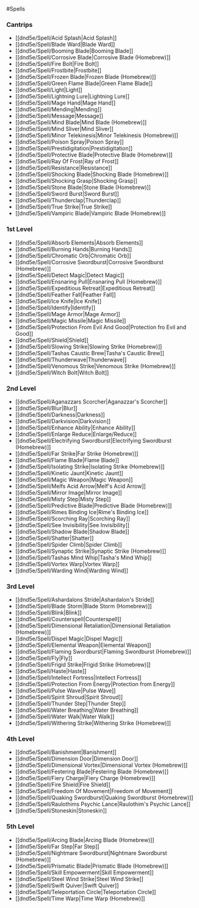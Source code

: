 #Spells
### Cantrips
- [[dnd5e/Spell/Acid Splash\|Acid Splash]]
- [[dnd5e/Spell/Blade Ward\|Blade Ward]]
- [[dnd5e/Spell/Booming Blade\|Booming Blade]]
- [[dnd5e/Spell/Corrosive Blade\|Corrosive Blade (Homebrew)]]
- [[dnd5e/Spell/Fire Bolt\|Fire Bolt]]
- [[dnd5e/Spell/Frostbite\|Frostbite]]
- [[dnd5e/Spell/Frozen Blade\|Frozen Blade (Homebrew)]]
- [[dnd5e/Spell/Green Flame Blade\|Green Flame Blade]]
- [[dnd5e/Spell/Light\|Light]]
- [[dnd5e/Spell/Lightning Lure\|Lightning Lure]]
- [[dnd5e/Spell/Mage Hand\|Mage Hand]]
- [[dnd5e/Spell/Mending\|Mending]]
- [[dnd5e/Spell/Message\|Message]]
- [[dnd5e/Spell/Mind Blade\|Mind Blade (Homebrew)]]
- [[dnd5e/Spell/Mind Sliver\|Mind Sliver]]
- [[dnd5e/Spell/Minor Telekinesis\|Minor Telekinesis (Homebrew)]]
- [[dnd5e/Spell/Poison Spray\|Poison Spray]]
- [[dnd5e/Spell/Prestidigitation\|Prestidigitation]]
- [[dnd5e/Spell/Protective Blade\|Protective Blade (Homebrew)]]
- [[dnd5e/Spell/Ray Of Frost\|Ray of Frost]]
- [[dnd5e/Spell/Resistance\|Resistance]]
- [[dnd5e/Spell/Shocking Blade\|Shocking Blade (Homebrew)]]
- [[dnd5e/Spell/Shocking Grasp\|Shocking Grasp]]
- [[dnd5e/Spell/Stone Blade\|Stone Blade (Homebrew)]]
- [[dnd5e/Spell/Sword Burst\|Sword Burst]]
- [[dnd5e/Spell/Thunderclap\|Thunderclap]]
- [[dnd5e/Spell/True Strike\|True Strike]]
- [[dnd5e/Spell/Vampiric Blade\|Vampiric Blade (Homebrew)]]

### 1st Level
- [[dnd5e/Spell/Absorb Elements\|Absorb Elements]]
- [[dnd5e/Spell/Burning Hands\|Burning Hands]]
- [[dnd5e/Spell/Chromatic Orb\|Chromatic Orb]]
- [[dnd5e/Spell/Corrosive Swordburst\|Corrosive Swordburst (Homebrew)]]
- [[dnd5e/Spell/Detect Magic\|Detect Magic]]
- [[dnd5e/Spell/Ensnaring Pull\|Ensnaring Pull (Homebrew)]]
- [[dnd5e/Spell/Expeditious Retreat\|Expeditious Retreat]]
- [[dnd5e/Spell/Feather Fall\|Feather Fall]]
- [[dnd5e/Spell/Ice Knife\|Ice Knife]]
- [[dnd5e/Spell/Identify\|Identify]]
- [[dnd5e/Spell/Mage Armor\|Mage Armor]]
- [[dnd5e/Spell/Magic Missile\|Magic Missile]]
- [[dnd5e/Spell/Protection From Evil And Good\|Protection fro Evil and Good]]
- [[dnd5e/Spell/Shield\|Shield]]
- [[dnd5e/Spell/Slowing Strike\|Slowing Strike (Homebrew)]]
- [[dnd5e/Spell/Tashas Caustic Brew\|Tasha's Caustic Brew]]
- [[dnd5e/Spell/Thunderwave\|Thunderwave]]
- [[dnd5e/Spell/Venomous Strike\|Venomous Strike (Homebrew)]]
- [[dnd5e/Spell/Witch Bolt\|Witch Bolt]]

### 2nd Level
- [[dnd5e/Spell/Aganazzars Scorcher\|Aganazzar's Scorcher]]
- [[dnd5e/Spell/Blur\|Blur]]
- [[dnd5e/Spell/Darkness\|Darkness]]
- [[dnd5e/Spell/Darkvision\|Darkvision]]
- [[dnd5e/Spell/Enhance Ability\|Enhance Ability]]
- [[dnd5e/Spell/Enlarge Reduce\|Enlarge/Reduce]]
- [[dnd5e/Spell/Electrifying Swordburst\|Electrifying Swordburst (Homebrew)]]
- [[dnd5e/Spell/Far Strike\|Far Strike (Homebrew)]]
- [[dnd5e/Spell/Flame Blade\|Flame Blade]]
- [[dnd5e/Spell/Isolating Strike\|Isolating Strike (Homebrew)]]
- [[dnd5e/Spell/Kinetic Jaunt\|Kinetic Jaunt]]
- [[dnd5e/Spell/Magic Weapon\|Magic Weapon]]
- [[dnd5e/Spell/Melfs Acid Arrow\|Melf's Acid Arrow]]
- [[dnd5e/Spell/Mirror Image\|Mirror Image]]
- [[dnd5e/Spell/Misty Step\|Misty Step]]
- [[dnd5e/Spell/Predictive Blade\|Predictive Blade (Homebrew)]]
- [[dnd5e/Spell/Rimes Binding Ice\|Rime's Binding Ice]]
- [[dnd5e/Spell/Scorching Ray\|Scorching Ray]]
- [[dnd5e/Spell/See Invisibility\|See Invisibility]]
- [[dnd5e/Spell/Shadow Blade\|Shadow Blade]]
- [[dnd5e/Spell/Shatter\|Shatter]]
- [[dnd5e/Spell/Spider Climb\|Spider Climb]]
- [[dnd5e/Spell/Synaptic Strike\|Synaptic Strike (Homebrew)]]
- [[dnd5e/Spell/Tashas Mind Whip\|Tasha's Mind Whip]]
- [[dnd5e/Spell/Vortex Warp\|Vortex Warp]]
- [[dnd5e/Spell/Warding Wind\|Warding Wind]]

### 3rd Level
- [[dnd5e/Spell/Ashardalons Stride\|Ashardalon's Stride]]
- [[dnd5e/Spell/Blade Storm\|Blade Storm (Homebrew)]]
- [[dnd5e/Spell/Blink\|Blink]]
- [[dnd5e/Spell/Counterspell\|Counterspell]]
- [[dnd5e/Spell/Dimensional Retaliation\|Dimensional Retaliation (Homebrew)]]
- [[dnd5e/Spell/Dispel Magic\|Dispel Magic]]
- [[dnd5e/Spell/Elemental Weapon\|Elemental Weapon]]
- [[dnd5e/Spell/Flaming Swordburst\|Flaming Swordburst (Homebrew)]]
- [[dnd5e/Spell/Fly\|Fly]]
- [[dnd5e/Spell/Frigid Strike\|Frigid Strike (Homebrew)]]
- [[dnd5e/Spell/Haste\|Haste]]
- [[dnd5e/Spell/Intellect Fortress\|Intellect Fortress]]
- [[dnd5e/Spell/Protection From Energy\|Protection from Energy]]
- [[dnd5e/Spell/Pulse Wave\|Pulse Wave]]
- [[dnd5e/Spell/Spirit Shroud\|Spirit Shroud]]
- [[dnd5e/Spell/Thunder Step\|Thunder Step]]
- [[dnd5e/Spell/Water Breathing\|Water Breathing]]
- [[dnd5e/Spell/Water Walk\|Water Walk]]
- [[dnd5e/Spell/Withering Strike\|Withering Strike (Homebrew)]]

### 4th Level
- [[dnd5e/Spell/Banishment\|Banishment]]
- [[dnd5e/Spell/Dimension Door\|Dimension Door]]
- [[dnd5e/Spell/Dimensional Vortex\|Dimensional Vortex (Homebrew)]]
- [[dnd5e/Spell/Festering Blade\|Festering Blade (Homebrew)]]
- [[dnd5e/Spell/Fiery Charge\|Fiery Charge (Homebrew)]]
- [[dnd5e/Spell/Fire Shield\|Fire Shield]]
- [[dnd5e/Spell/Freedom Of Movement\|Freedom of Movement]]
- [[dnd5e/Spell/Quaking Swordburst\|Quaking Swordburst (Homebrew)]]
- [[dnd5e/Spell/Raulothims Psychic Lance\|Raulothim's Psychic Lance]]
- [[dnd5e/Spell/Stoneskin\|Stoneskin]]

### 5th Level
- [[dnd5e/Spell/Arcing Blade\|Arcing Blade (Homebrew)]]
- [[dnd5e/Spell/Far Step\|Far Step]]
- [[dnd5e/Spell/Nightmare Swordburst\|Nightmare Swordburst (Homebrew)]]
- [[dnd5e/Spell/Prismatic Blade\|Prismatic Blade (Homebrew)]]
- [[dnd5e/Spell/Skill Empowerment\|Skill Empowerment]]
- [[dnd5e/Spell/Steel Wind Strike\|Steel Wind Strike]]
- [[dnd5e/Spell/Swift Quiver\|Swift Quiver]]
- [[dnd5e/Spell/Teleportation Circle\|Teleportation Circle]]
- [[dnd5e/Spell/Time Warp\|Time Warp (Homebrew)]]